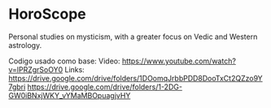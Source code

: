 # HoroScope
Personal studies on mysticism, with a greater focus on Vedic and Western astrology.

Codigo usado como base:
 Video: https://www.youtube.com/watch?v=lPRZgrSoOY0
 Links: https://drive.google.com/drive/folders/1DOomqJrbbPDD8DooTxCt2QZzo9Y7gbri
        https://drive.google.com/drive/folders/1-2DG-GW0iBNxjWKY_vYMaMBOpuagjvHY
